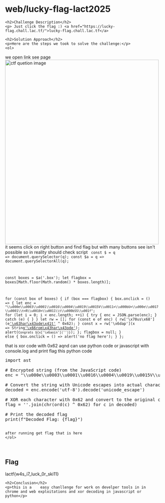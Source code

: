 <title>web/lucky-flag-lactf2025</title>

<!DOCTYPE html>
<html>

<body>
    <h1>web/lucky-flag-lact2025</h1>

    <h2>Challenge Description</h2>
    <p> Just click the flag :) <a href="https://lucky-flag.chall.lac.tf/">lucky-flag.chall.lac.tf</a>
</p>
 
    <h2>Solution Approach</h2>
    <p>Here are the steps we took to solve the challenge:</p>
    <ol>
we open link see page 
<img src=" https://cybersecctf.github.io/blog/2025/lactf/lucky-flag/luckyflag.PNG" alt="ctf quetion image" width="500" height="600" class="inline"/>
it seems click on right button and find flag but with many buttons see isn't possible so in reality should check script 
<code>
const $ = q => document.querySelector(q);
const $a = q => document.querySelectorAll(q);

const boxes = $a('.box');
let flagbox = boxes[Math.floor(Math.random() * boxes.length)];

for (const box of boxes) {
  if (box === flagbox) {
    box.onclick = () => {
      let enc = `"\\u000e\\u0003\\u0001\\u0016\\u0004\\u0019\\u0015V\\u0011=\\u000bU=\\u000e\\u0017\\u0001\\t=R\\u0010=\\u0011\\t\\u000bSS\\u001f"`;
      for (let i = 0; i < enc.length; ++i) {
        try {
          enc = JSON.parse(enc);
        } catch (e) { }
      }
      let rw = [];
      for (const e of enc) {
        rw['\x70us\x68'](e['\x63har\x43ode\x41t'](0) ^ 0x62);
      }
      const x = rw['\x6dap'](x => String['\x66rom\x43har\x43ode'](x));
      alert(`Congrats ${x['\x6aoin']('')}`);
    };
    flagbox = null;
  } else {
    box.onclick = () => alert('no flag here');
  }
};
</code>

that is xor code with 0x62 aqnd can use python code or javascript with console.log and print flag
this python code
<pre>
import ast

# Encrypted string (from the JavaScript code)
enc = "\\u000e\\u0003\\u0001\\u0016\\u0004\\u0019\\u0015V\\u0011=\\u000bU=\\u000e\\u0017\\u0001\\t=R\\u0010=\\u0011\\t\\u000bSS\\u001f"

# Convert the string with Unicode escapes into actual characters
decoded = enc.encode('utf-8').decode('unicode_escape')

# XOR each character with 0x62 and convert to the original character
flag = ''.join(chr(ord(c) ^ 0x62) for c in decoded)

# Print the decoded flag
print(f"Decoded Flag: {flag}")

</pre>  
    after running get flag that is here
    </ol>
<br>
    <h2>Flag</h2>
    <p class="flag">lactf{w4s_i7_luck_0r_ski11}

</p>

    <h2>Conclusion</h2>
    <p>this is a    easy chanllenge for work on develper tools in in chrome and web exploitations and xor decoding in javascript or python</p>
</body>
</html>


 